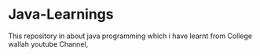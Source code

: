 # Java-Learnings
This repository in about java programming which i have learnt from College wallah youtube Channel,
